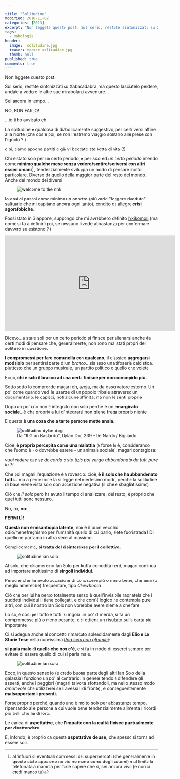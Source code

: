 ```yaml
---

title: "Solitudine"
modified: 2016-11-02
categories: [2013]
excerpt: "Non leggete questo post. Sul serio, restate sintonizzati su Xabacadabra, ma questo lasciatelo perdere, andate a vedere le altre sue mirabolanti avventure..."
tags:
  - xabologia
header:  
  image:  solitudine.jpg
  teaser: teaser-solitudine.jpg
  thumb: null
published: true
comments: true
---
```


Non leggete questo post.

Sul serio, restate sintonizzati su Xabacadabra, ma questo lasciatelo perdere, andate a vedere le altre sue mirabolanti avventure...

Sei ancora in tempo...

NO, NON FARLO!

...io ti ho avvisato eh. 

La solitudine è qualcosa di diabolicamente suggestivo, per certi versi affine alla morte (che cos'è poi, se non l'estremo viaggio solitario alle prese con l'ignoto ? )

e si, siamo appena partiti e già vi beccate sta botta di vita (!)

Chi è stato solo per un certo periodo, e per _solo_ ed _un certo periodo_ intendo come **minimo qualche mese senza vedere/sentire/scriversi con altri esseri umani[^umani]** , tendenzialmente sviluppa un modo di pensare molto particolare. Diverso da quello della maggior parte del resto del mondo. Anche del mondo dei diversi

[^umani]: all'infuori di eventuali commessi dei supermercati (che generalmente in questo stato appaiono ne più ne meno come degli automi) e al limite la telefonata a mamma per farle sapere che si, sei ancora vivo (e non ci credi manco tu)

<figure>
<img src='http://4.bp.blogspot.com/-XMnNajTXSH0/UJs-nvMnxKI/AAAAAAAAAJg/FKPnPI-jp-s/s1600/Sato.jpg' alt='welcome to the nhk'>
</figure>

Io così ci passai come minimo un annetto (più varie "leggere ricadute" saltuarie che mi capitano ancora ogni tanto), condito da allegre **crisi agorafobiche.**

Fossi stato in Giappone, suppongo che mi avrebbero definito [hikikomori](http://it.wikipedia.org/wiki/Hikikomori) (ma come si fa a definirli poi, se nessuno li vede abbastanza per confermare davvero se esistono ? )

<iframe width="560" height="315" src="https://www.youtube.com/embed/1Cw1ng75KP0" frameborder="0" allowfullscreen></iframe>

Dicevo...a stare soli per un certo periodo si finisce per alienarsi anche da certi modi di pensare che, generalmente, non sono mai stati propri del solitario in questione:

**I compromessi per fare comunella con qualcuno**, il classico **aggregarsi modaiolo** per sentirsi parte di un _branco_...sia esso una tifoseria calcistica, piuttosto che un gruppo musicale, un partito politico o quello che volete

Ecco, **chi è solo il branco ad una certa finisce per non concepirlo più.**

Sotto sotto lo comprende magari eh, avoja, ma da osservatore esterno.
Un po' come quando vedi le usanze di un popolo tribale attraverso un documentario: le capisci, noti alcune affinità, ma non le senti proprie

Dopo un po' uno non è integrato non solo perché è un **emarginato sociale**...è che proprio a lui d'integrarsi non gliene frega proprio niente

E questa **è una cosa che a tante persone mette ansia.**

<figure>
<img src='http://1.bp.blogspot.com/-z_AmID851QQ/UahVD0DVheI/AAAAAAAAEAU/pbEXZmKYw20/s1600/dydilgranbastardo.png' alt='solitudine dylan dog'>
<figcaption>Da "Il Gran Bastardo", Dylan Dog 239 - De Nardo / Bigliardo</figcaption>
</figure>

Cioè, **è proprio percepita come una malattia** (e forse lo è, considerando che l'uomo è - o dovrebbe essere - un animale sociale), magari contagiosa:

_vuoi vedere che se do corda a sto tizio poi vengo abbandonato da tutti pure io ?!_

Che poi magari l'equazione è a rovescio: cioè, **è il solo che ha abbandonato tutti...** ma a percezione la si legge nel medesimo modo, perché la solitudine di base viene vista solo con accezione negativa (il che è sbagliatissimo)

Ciò che _il solo_ però ha avuto il tempo di analizzare, del resto, è proprio che quei tutti sono nessuno.

No, no, **no**:

**FERMI LÌ!**

**Questa non è misantropia latente**, non è il buon vecchio odio/menefreghismo per l'umanità quello di cui parlo, siete fuoristrada ! Di quello ne parliamo in altra sede al massimo.

Semplicemente, **si tratta del disinteresse per il collettivo.**

<figure>
<img src='https://upload.wikimedia.org/wikipedia/en/b/be/Han_Solo_depicted_in_promotional_image_for_Star_Wars_(1977).jpg' alt='solitudine ian solo'>
</figure>

Al solo, che chiameremo Ian Solo per buffa comodità nerd, magari continua ad importare moltissimo di **singoli individui.**

Persone che ha avuto occasione di conoscere più o meno bene, che ama (o meglio amerebbe) frequentare, tipo _Chewbecca_

Ciò che per lui ha perso totalmente senso è quell'invisibile ragnatela che i suddetti individui li tiene collegati, e che com'è logico ne contempla pure altri, con cui il nostro Ian Solo non vorrebbe avere niente a che fare

Lo so, è così per tutto e tutti: si ingoia un po' di merda, si fa un compromesso più o meno pesante, e si ottiene un risultato sulla carta più importante

Ci si adegua anche al concetto rimarcato splendidamente dagli **Elio e Le Storie Tese** nella nuovissima [_Una sera con gli amici_](https://open.spotify.com/track/6zWAnNt5SvCND6hWVydl1h):

**si parla male di quello che non c'è**, e si fa in modo di esserci sempre per evitare di essere quello di cui si parla male.

<figure>
<img src='http://i196.photobucket.com/albums/aa81/knedopak/Outta%20this%20world/5a_millenium_falcon.jpg' alt='solitudine ian solo'>
</figure>

Ecco, in questo senso io (e credo buona parte degli altri Ian Solo della galassia) funziono un po' al contrario: in genere tendo a difendere gli assenti, anche i peggiori (magari talvolta sfottendoli, ma nello stesso modo _amorevole_ che utilizzerei se li avessi li di fronte), e conseguentemente **malsopportare i presenti.** 

Forse proprio perché, quando uno è molto solo per abbastanza tempo, ripensando alle persone a cui vuole bene tendenzialmente alimenta i ricordi più belli che ha di loro. 

Le carica di **aspettative**, che **l'impatto con la realtà finisce puntualmente per disattendere.**

E, infondo, è proprio da queste **aspettative deluse**, che spesso si torna ad essere soli.
